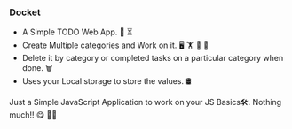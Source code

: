 ### Docket

- A Simple TODO Web App. 🔖 ⏳
- Create Multiple categories and Work on it. 🖥   🏋️   🎨   🛒 
- Delete it by category or completed tasks on a particular category when done. 🗑 
- Uses your Local storage to store the values. 🛢

Just a Simple JavaScript Application to work on your JS Basics🛠. Nothing much!! 😋 🤟🏻
